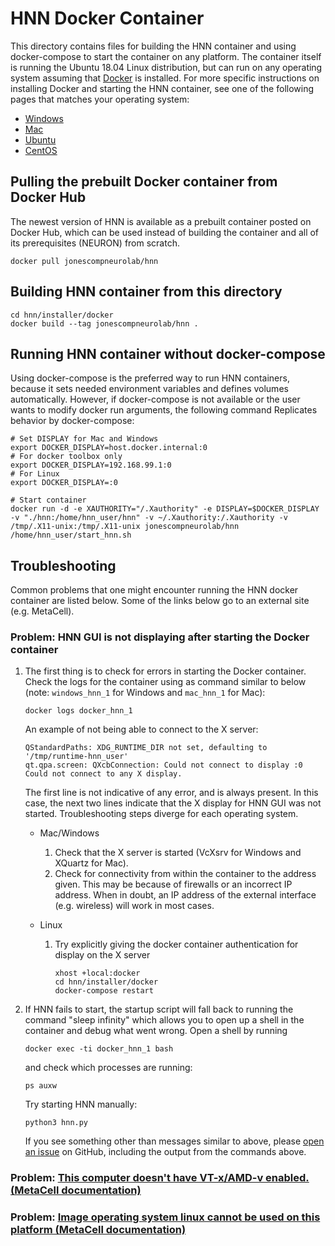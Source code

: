 # HNN Docker Container

This directory contains files for building the HNN container and using docker-compose to start the container on any platform. The container itself is running the Ubuntu 18.04 Linux distribution, but can run on any operating system assuming that [Docker](https://www.docker.com/) is installed. For more specific instructions on installing Docker and starting the HNN container, see one of the following pages that matches your operating system:
 * [Windows](../windows)
 * [Mac](../mac)
 * [Ubuntu](../ubuntu)
 * [CentOS](../centos)

## Pulling the prebuilt Docker container from Docker Hub
The newest version of HNN is available as a prebuilt container posted on Docker Hub, which can be used instead of building the container and all of its prerequisites (NEURON) from scratch.
```
docker pull jonescompneurolab/hnn
```

## Building HNN container from this directory
```
cd hnn/installer/docker
docker build --tag jonescompneurolab/hnn .
```

## Running HNN container without docker-compose
Using docker-compose is the preferred way to run HNN containers, because it sets needed environment variables and defines volumes automatically. However, if docker-compose is not available or the user wants to modify docker run arguments, the following command Replicates behavior by docker-compose:
```
# Set DISPLAY for Mac and Windows
export DOCKER_DISPLAY=host.docker.internal:0
# For docker toolbox only 
export DOCKER_DISPLAY=192.168.99.1:0
# For Linux
export DOCKER_DISPLAY=:0

# Start container
docker run -d -e XAUTHORITY="/.Xauthority" -e DISPLAY=$DOCKER_DISPLAY -v "./hnn:/home/hnn_user/hnn" -v ~/.Xauthority:/.Xauthority -v /tmp/.X11-unix:/tmp/.X11-unix jonescompneurolab/hnn /home/hnn_user/start_hnn.sh
```

## Troubleshooting

Common problems that one might encounter running the HNN docker container are listed below. Some of the links below go to an external site (e.g. MetaCell).

### Problem: HNN GUI is not displaying after starting the Docker container

1. The first thing is to check for errors in starting the Docker container. Check the logs for the container using as command similar to below (note: `windows_hnn_1` for Windows and `mac_hnn_1` for Mac):

   ```
   docker logs docker_hnn_1
   ```
   An example of not being able to connect to the X server:

   ```
   QStandardPaths: XDG_RUNTIME_DIR not set, defaulting to '/tmp/runtime-hnn_user'
   qt.qpa.screen: QXcbConnection: Could not connect to display :0
   Could not connect to any X display.
   ```

   The first line is not indicative of any error, and is always present. In this case, the next two lines indicate that the X display for HNN GUI was not started. Troubleshooting steps diverge for each operating system.

   * Mac/Windows

      1. Check that the X server is started (VcXsrv for Windows and XQuartz for Mac).
      2. Check for connectivity from within the container to the address given. This may be because of firewalls or an incorrect IP address. When in doubt, an IP address of the external interface (e.g. wireless) will work in most cases.

   * Linux

      1. Try explicitly giving the docker container authentication for display on the X server

         ```
         xhost +local:docker
         cd hnn/installer/docker
         docker-compose restart
         ```

2. If HNN fails to start, the startup script will fall back to running the command "sleep infinity" which allows you to open up a shell in the container and debug what went wrong. Open a shell by running
   ```
   docker exec -ti docker_hnn_1 bash
   ```

   and check which processes are running:
   ```
   ps auxw
   ```
   Try starting HNN manually:
   ```
   python3 hnn.py
   ```
   If you see something other than messages similar to above, please [open an issue](https://github.com/jonescompneurolab/hnn/issues) on GitHub, including the output from the commands above.

### Problem: [This computer doesn't have VT-x/AMD-v enabled. (MetaCell documentation)](https://github.com/MetaCell/NetPyNE-UI/wiki/Docker-installation#problem-this-computer-doesnt-have-vt-xamd-v-enabled)

### Problem: [Image operating system linux cannot be used on this platform (MetaCell documentation)](https://github.com/MetaCell/NetPyNE-UI/wiki/Docker-installation#problem-image-operating-system-linux-cannot-be-used-on-this-platform)